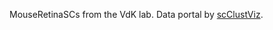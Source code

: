 MouseRetinaSCs from the VdK lab. Data portal by [scClustViz](https://baderlab.github.io/scClustViz).  
